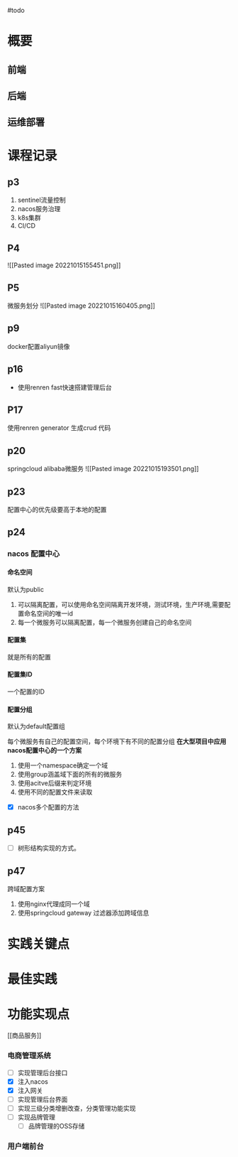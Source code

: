 #todo
# 概要
## 前端
## 后端
## 运维部署
# 课程记录
## p3
1. sentinel流量控制
2. nacos服务治理
3. k8s集群
4. CI/CD
## P4
![[Pasted image 20221015155451.png]]
## P5
微服务划分
![[Pasted image 20221015160405.png]]
## p9
docker配置aliyun镜像
## p16
- 使用renren fast快速搭建管理后台
## P17
使用renren generator 生成crud 代码
## p20
springcloud alibaba微服务
![[Pasted image 20221015193501.png]]
## p23
配置中心的优先级要高于本地的配置
## p24
### nacos 配置中心
#### 命名空间 
默认为public
1. 可以隔离配置，可以使用命名空间隔离开发环境，测试环境，生产环境,需要配置命名空间的唯一id
2. 每一个微服务可以隔离配置，每一个微服务创建自己的命名空间
#### 配置集
就是所有的配置
#### 配置集ID
一个配置的ID
#### 配置分组
默认为default配置组

每个微服务有自己的配置空间，每个环境下有不同的配置分组
**在大型项目中应用nacos配置中心的一个方案**
1. 使用一个namespace确定一个域
2. 使用group涵盖域下面的所有的微服务
3. 使用acitve后缀来判定环境
4. 使用不同的配置文件来读取
- [x] nacos多个配置的方法
## p45
- [ ] 树形结构实现的方式。
## p47
跨域配置方案
1. 使用nginx代理成同一个域
2. 使用springcloud gateway 过滤器添加跨域信息
# 实践关键点
# 最佳实践
# 功能实现点
[[商品服务]]
### 电商管理系统
- [ ] 实现管理后台接口
- [x] 注入nacos
- [x] 注入网关
- [ ] 实现管理后台界面
- [ ] 实现三级分类增删改查，分类管理功能实现
- [ ] 实现品牌管理
	- [ ] 品牌管理的OSS存储
### 用户端前台